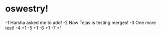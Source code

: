# oswestry!

-1 Harsha asked me to add!
-2 Now Tejas is testing merges!
-3 One more test!
-4 +1
-5 +1
-6 +1
-7 +1
